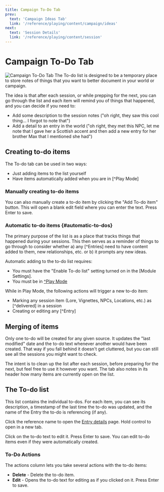 ```yaml
---
title: Campaign To-Do Tab
prev: 
  text: 'Campaign Ideas Tab'
  link: '/reference/playing/content/campaign/ideas'
next: 
  text: 'Session Details'
  link: '/reference/playing/content/session'
---
```

# Campaign To-Do Tab

![Campaign To-Do Tab](/assets/images/campaign-todo-tab.webp)
The To-do list is designed to be a temporary place to store notes of things that you want to better document in your world or campaign.

The idea is that after each session, or while prepping for the next, you can go through the list and each item will remind you of things that happened, and you can decide if you need to: 
  - Add some description to the session notes ("oh right, they saw this cool thing... I forgot to note that")
  - Add a detail to an entry in the world ("oh right, they met this NPC, let me note that I gave her a Scottish accent and then add a new entry for her brother Max that I mentioned she had")

## Creating to-do items
The To-do tab can be used in two ways:
* Just adding items to the list yourself
* Have items automatically added when you are in [^Play Mode]

### Manually creating to-do items
You can also manually create a to-do item by clicking the "Add To-do item" button.  This will open a blank edit field where you can enter the text.  Press Enter to save.

### Automatic to-do items {#automatic-to-dos}
The primary purpose of the list is as a place that tracks things that happened during your sessions. This then serves as a reminder of things to go through to consider whether a) any [^Entries] need to have content added to them, new relationships, etc. or b) it prompts any new ideas.

Automatic adding to the to-do list requires:
* You must have the "Enable To-do list" setting turned on in the [Module Settings].
* You must be in [^Play Mode](/reference/navigation/prep-play)

While in Play Mode, the following actions will trigger a new to-do item:
* Marking any session item (Lore, Vignettes, NPCs, Locations, etc.) as  [^delivered] in a session
* Creating or editing any [^Entry]

## Merging of items
Only one to-do will be created for any given source.  It updates the "last modified" date and the to-do text whenever another would have been created.  That way if you fall behind it doesn't get cluttered, but you can still see all the sessions you might want to check.

The intent is to clean up the list after each session, before preparing for the next, but feel free to use it however you want.  The tab also notes in its header how many items are currently open on the list.

## The To-do list
This list contains the individual to-dos.  For each item, you can see its description, a timestamp of the last time the to-do was updated, and the name of the Entry the to-do is referencing (if any).

Click the reference name to open the [Entry details](/reference/world-building/content/entry) page.  Hold control to open in a new tab.

Click on the to-do text to edit it.  Press Enter to save.  You can edit to-do items even if they were automatically created.

### To-Do Actions
The actions column lets you take several actions with the to-do items:
  - **Delete** - Delete the to-do item.
  - **Edit** - Opens the to-do text for editing as if you clicked on it. Press Enter to save.
